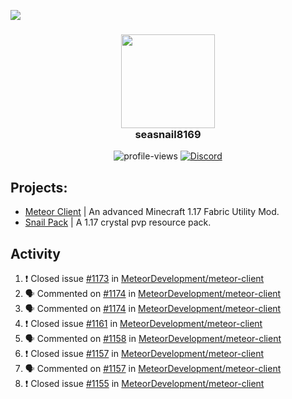 ![](https://hit.yhype.me/github/profile?user_id=17166139)

<h3 align="center">
  <img src="https://i.ibb.co/wLWw4DD/798694-D8-9-F3-D-434-E-B7-B4-E60460-E50-B4-F.png" width="150"/><br>
  seasnail8169
</h3>

<div align="center">
  <img src="https://komarev.com/ghpvc/?username=seasnail8169" alt="profile-views"/>
  <a href="https://discord.gg/bBGQZvd"><img src="https://img.shields.io/discord/689197705683140636?logo=discord" alt="Discord"/></a>
</div>

## Projects:

- [Meteor Client](https://github.com/MeteorDevelopment) | An advanced Minecraft 1.17 Fabric Utility Mod.
- [Snail Pack](https://github.com/seasnail8169/snail-pack) | A 1.17 crystal pvp resource pack.

## Activity

<!--START_SECTION:activity-->
1. ❗️ Closed issue [#1173](https://github.com/MeteorDevelopment/meteor-client/issues/1173) in [MeteorDevelopment/meteor-client](https://github.com/MeteorDevelopment/meteor-client)
2. 🗣 Commented on [#1174](https://github.com/MeteorDevelopment/meteor-client/issues/1174) in [MeteorDevelopment/meteor-client](https://github.com/MeteorDevelopment/meteor-client)
3. 🗣 Commented on [#1174](https://github.com/MeteorDevelopment/meteor-client/issues/1174) in [MeteorDevelopment/meteor-client](https://github.com/MeteorDevelopment/meteor-client)
4. ❗️ Closed issue [#1161](https://github.com/MeteorDevelopment/meteor-client/issues/1161) in [MeteorDevelopment/meteor-client](https://github.com/MeteorDevelopment/meteor-client)
5. 🗣 Commented on [#1158](https://github.com/MeteorDevelopment/meteor-client/issues/1158) in [MeteorDevelopment/meteor-client](https://github.com/MeteorDevelopment/meteor-client)
6. ❗️ Closed issue [#1157](https://github.com/MeteorDevelopment/meteor-client/issues/1157) in [MeteorDevelopment/meteor-client](https://github.com/MeteorDevelopment/meteor-client)
7. 🗣 Commented on [#1157](https://github.com/MeteorDevelopment/meteor-client/issues/1157) in [MeteorDevelopment/meteor-client](https://github.com/MeteorDevelopment/meteor-client)
8. ❗️ Closed issue [#1155](https://github.com/MeteorDevelopment/meteor-client/issues/1155) in [MeteorDevelopment/meteor-client](https://github.com/MeteorDevelopment/meteor-client)
<!--END_SECTION:activity-->
